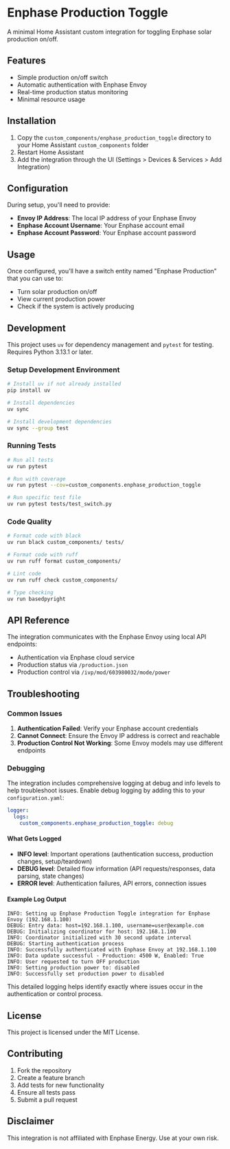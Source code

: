 # Enphase Production Toggle

A minimal Home Assistant custom integration for toggling Enphase solar production on/off.

## Features

- Simple production on/off switch
- Automatic authentication with Enphase Envoy
- Real-time production status monitoring
- Minimal resource usage

## Installation

1. Copy the `custom_components/enphase_production_toggle` directory to your Home Assistant `custom_components` folder
2. Restart Home Assistant
3. Add the integration through the UI (Settings > Devices & Services > Add Integration)

## Configuration

During setup, you'll need to provide:

- **Envoy IP Address**: The local IP address of your Enphase Envoy
- **Enphase Account Username**: Your Enphase account email
- **Enphase Account Password**: Your Enphase account password

## Usage

Once configured, you'll have a switch entity named "Enphase Production" that you can use to:

- Turn solar production on/off
- View current production power
- Check if the system is actively producing

## Development

This project uses `uv` for dependency management and `pytest` for testing. Requires Python 3.13.1 or later.

### Setup Development Environment

```bash
# Install uv if not already installed
pip install uv

# Install dependencies
uv sync

# Install development dependencies
uv sync --group test
```

### Running Tests

```bash
# Run all tests
uv run pytest

# Run with coverage
uv run pytest --cov=custom_components.enphase_production_toggle

# Run specific test file
uv run pytest tests/test_switch.py
```

### Code Quality

```bash
# Format code with black
uv run black custom_components/ tests/

# Format code with ruff
uv run ruff format custom_components/

# Lint code
uv run ruff check custom_components/

# Type checking
uv run basedpyright
```

## API Reference

The integration communicates with the Enphase Envoy using local API endpoints:

- Authentication via Enphase cloud service
- Production status via `/production.json`
- Production control via `/ivp/mod/603980032/mode/power`

## Troubleshooting

### Common Issues

1. **Authentication Failed**: Verify your Enphase account credentials
2. **Cannot Connect**: Ensure the Envoy IP address is correct and reachable
3. **Production Control Not Working**: Some Envoy models may use different endpoints

### Debugging

The integration includes comprehensive logging at debug and info levels to help troubleshoot issues. Enable debug logging by adding this to your `configuration.yaml`:

```yaml
logger:
  logs:
    custom_components.enphase_production_toggle: debug
```

#### What Gets Logged

- **INFO level**: Important operations (authentication success, production changes, setup/teardown)
- **DEBUG level**: Detailed flow information (API requests/responses, data parsing, state changes)
- **ERROR level**: Authentication failures, API errors, connection issues

#### Example Log Output

```
INFO: Setting up Enphase Production Toggle integration for Enphase Envoy (192.168.1.100)
DEBUG: Entry data: host=192.168.1.100, username=user@example.com
DEBUG: Initializing coordinator for host: 192.168.1.100
INFO: Coordinator initialized with 30 second update interval
DEBUG: Starting authentication process
INFO: Successfully authenticated with Enphase Envoy at 192.168.1.100
INFO: Data update successful - Production: 4500 W, Enabled: True
INFO: User requested to turn OFF production
INFO: Setting production power to: disabled
INFO: Successfully set production power to disabled
```

This detailed logging helps identify exactly where issues occur in the authentication or control process.

## License

This project is licensed under the MIT License.

## Contributing

1. Fork the repository
2. Create a feature branch
3. Add tests for new functionality
4. Ensure all tests pass
5. Submit a pull request

## Disclaimer

This integration is not affiliated with Enphase Energy. Use at your own risk.